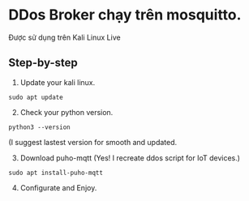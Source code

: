 # DDos Broker chạy trên mosquitto.

Được sử dụng trên Kali Linux Live 
## Step-by-step

1. Update your kali linux.


```sudo apt update```

2. Check your python version.

```python3 --version```

(I suggest lastest version for smooth and updated.

3. Download puho-mqtt (Yes! I recreate ddos script for IoT devices.)

```sudo apt install-puho-mqtt```

4. Configurate and Enjoy.
